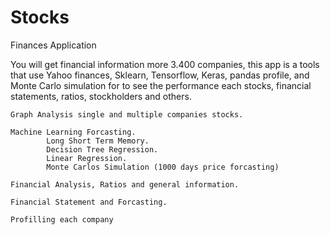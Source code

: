 # Stocks

Finances Application


You will get financial information more 3.400 companies, this app is a tools that use Yahoo finances, Sklearn, Tensorflow, Keras, pandas profile, and Monte Carlo simulation for to see the performance each stocks, financial statements, ratios, stockholders and others.

    Graph Analysis single and multiple companies stocks.

    Machine Learning Forcasting.
            Long Short Term Memory.
            Decision Tree Regression.
            Linear Regression.
            Monte Carlos Simulation (1000 days price forcasting)

    Financial Analysis, Ratios and general information.

    Financial Statement and Forcasting.

    Profilling each company